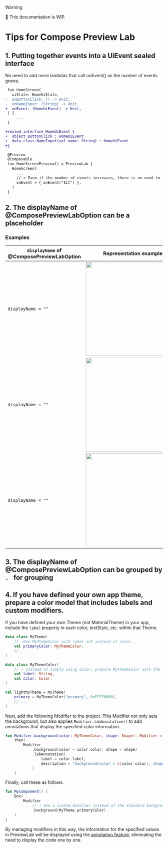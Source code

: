 > [!WARNING]
> 🚨 This documentation is WIP.

# Tips for Compose Preview Lab

## 1. Putting together events into a UiEvent sealed interface

No need to add more lambdas that call onEvent() as the number of events grows.

```diff
 fun HomeScreen(
   uiState: HomeUiState,
-  onButtonClick: () -> Unit,
-  onNameInput: (String) -> Unit,
+  onEvent: (HomeUiEvent) -> Unit,
 ) {
     ...
 }

+sealed interface HomeUiEvent {
+  object ButtonClick : HomeUiEvent
+  data class NameInput(val name: String) : HomeUiEvent
+}

 @Preview
 @Composable
 fun HomeScreenPreview() = PreviewLab {
   HomeScreen(
     ...
     // ⭐️ Even if the number of events increases, there is no need to increase the number of callbacks here.
     onEvent = { onEvent("$it") },
   )
 }
```

## 2. The displayName of @ComposePreviewLabOption can be a placeholder

### Examples

| `displayName` of @ComposePreviewLabOption | Representation example     |
|-------------------------------------------|----------------------------|
| `displayName = ""`                        | <img src="" width="300" /> | 
| `displayName = ""`                        | <img src="" width="300" /> | 
| `displayName = ""`                        | <img src="" width="300" /> | 

## 3. The displayName of @ComposePreviewLabOption can be grouped by `. ` for grouping

## 4. If you have defined your own app theme, prepare a color model that includes labels and custom modifiers.

If you have defined your own Theme (not MaterialTheme) in your app, include the `label`
property in each color, textStyle, etc. within that Theme.

```kt
data class MyTheme(
    // ⭐️Use MyThemeColor with label set instead of color.
    val primaryColor: MyThemeColor,
    // ...
)

data class MyThemeColor(
    // ⭐️ Instead of simply using Color, prepare MyThemeColor with the label property added.
    val label: String,
    val color: Color,
)

val lightMyTheme = MyTheme(
    primary = MyThemeColor("primary", 0xFFFF0000),
    // ...
)
```

Next, add the following Modifier to the project.
This Modifier not only sets the background, but also applies `Modifier.labAnnotation()` to add annotations that display the
specified color information.

```kt
fun Modifier.background(color: MyThemeColor, shape: Shape): Modifier =
    then(
        Modifier
            .background(color = color.color, shape = shape)
            .labAnnotation(
                label = color.label,
                description = "background(color = ${color.color}, shape = $shape)",
            )
    )
```

Finally, call these as follows.

```kt
fun MyComponent() {
    Box(
        Modifier
            // ⭐️ Use a custom modifier instead of the standard background modifier.
            .background(MyTheme.primaryColor)
    )
}
```

By managing modifiers in this way, the information for the specified values in PreviewLab will be displayed using
the [annotation feature](https://example.com),
eliminating the need to display the code one by one.
